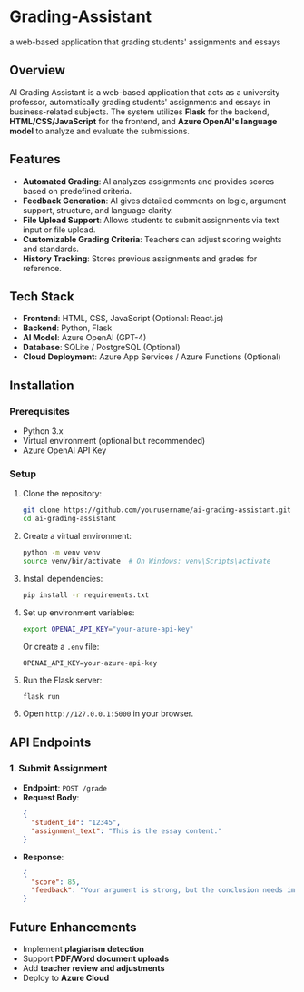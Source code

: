 # Grading-Assistant
a web-based application that grading students' assignments and essays
## Overview
AI Grading Assistant is a web-based application that acts as a university professor, automatically grading students' assignments and essays in business-related subjects. The system utilizes **Flask** for the backend, **HTML/CSS/JavaScript** for the frontend, and **Azure OpenAI's language model** to analyze and evaluate the submissions.

## Features
- **Automated Grading**: AI analyzes assignments and provides scores based on predefined criteria.
- **Feedback Generation**: AI gives detailed comments on logic, argument support, structure, and language clarity.
- **File Upload Support**: Allows students to submit assignments via text input or file upload.
- **Customizable Grading Criteria**: Teachers can adjust scoring weights and standards.
- **History Tracking**: Stores previous assignments and grades for reference.

## Tech Stack
- **Frontend**: HTML, CSS, JavaScript (Optional: React.js)
- **Backend**: Python, Flask
- **AI Model**: Azure OpenAI (GPT-4)
- **Database**: SQLite / PostgreSQL (Optional)
- **Cloud Deployment**: Azure App Services / Azure Functions (Optional)

## Installation
### Prerequisites
- Python 3.x
- Virtual environment (optional but recommended)
- Azure OpenAI API Key

### Setup
1. Clone the repository:
   ```sh
   git clone https://github.com/yourusername/ai-grading-assistant.git
   cd ai-grading-assistant
   ```
2. Create a virtual environment:
   ```sh
   python -m venv venv
   source venv/bin/activate  # On Windows: venv\Scripts\activate
   ```
3. Install dependencies:
   ```sh
   pip install -r requirements.txt
   ```
4. Set up environment variables:
   ```sh
   export OPENAI_API_KEY="your-azure-api-key"
   ```
   Or create a `.env` file:
   ```
   OPENAI_API_KEY=your-azure-api-key
   ```
5. Run the Flask server:
   ```sh
   flask run
   ```
6. Open `http://127.0.0.1:5000` in your browser.

## API Endpoints
### 1. Submit Assignment
- **Endpoint**: `POST /grade`
- **Request Body**:
  ```json
  {
    "student_id": "12345",
    "assignment_text": "This is the essay content."
  }
  ```
- **Response**:
  ```json
  {
    "score": 85,
    "feedback": "Your argument is strong, but the conclusion needs improvement."
  }
  ```

## Future Enhancements
- Implement **plagiarism detection**
- Support **PDF/Word document uploads**
- Add **teacher review and adjustments**
- Deploy to **Azure Cloud**
